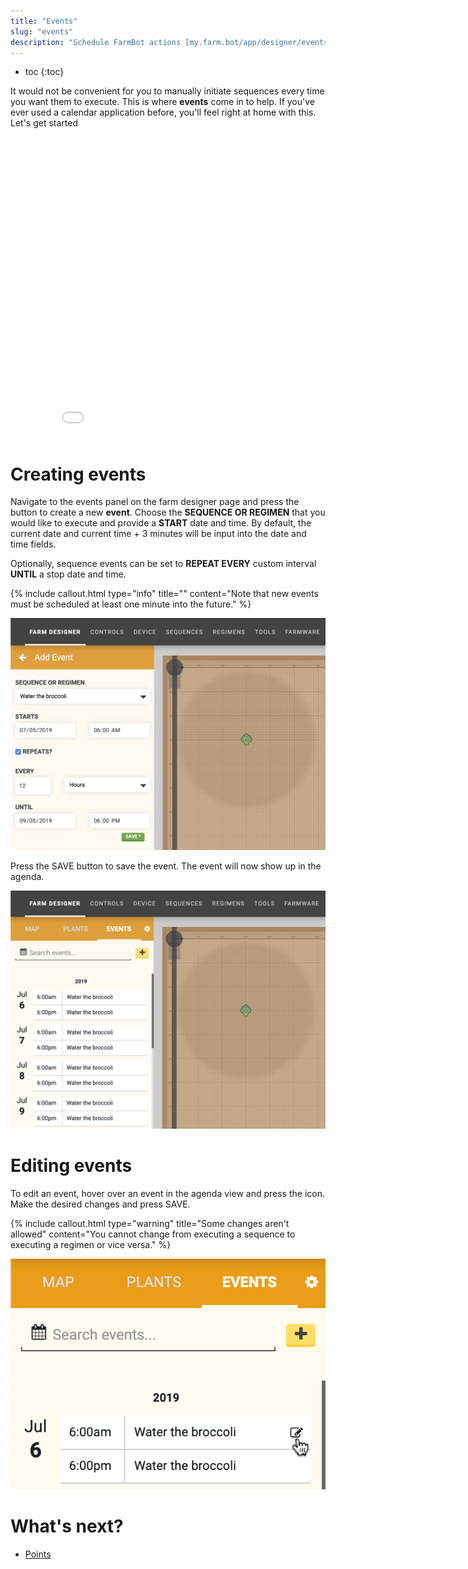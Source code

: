 ```yaml
---
title: "Events"
slug: "events"
description: "Schedule FarmBot actions [my.farm.bot/app/designer/events](https://my.farm.bot/app/designer/events)"
---
```


* toc
{:toc}

It would not be convenient for you to manually initiate sequences every time you want them to execute. This is where **events** come in to help. If you've ever used a calendar application before, you'll feel right at home with this. Let's get started

<iframe class="embedly-embed" src="//cdn.embedly.com/widgets/media.html?url=http%3A%2F%2Fwww.youtube.com%2Fwatch%3Fv%3Dvwnsr8zelaY&src=http%3A%2F%2Fwww.youtube.com%2Fembed%2Fvwnsr8zelaY&type=text%2Fhtml&key=f2aa6fc3595946d0afc3d76cbbd25dc3&schema=youtube" width="854" height="480" scrolling="no" frameborder="0" allow="autoplay; fullscreen" allowfullscreen="true"></iframe>



# Creating events

Navigate to the events panel on the farm designer page and press the <span class="fb-button fb-yellow"><i class='fa fa-plus'></i></span> button to create a new **event**. Choose the **SEQUENCE OR REGIMEN** that you would like to execute and provide a **START** date and time. By default, the current date and current time + 3 minutes will be input into the date and time fields.

Optionally, sequence events can be set to **REPEAT EVERY** custom interval **UNTIL** a stop date and time.

{%
include callout.html
type="info"
title=""
content="Note that new events must be scheduled at least one minute into the future."
%}



![Screen Shot 2019-07-05 at 9.00.37 PM.png](_images/Screen_Shot_2019-07-05_at_9.00.37_PM.png)

Press the <span class="fb-button fb-green">SAVE</span> button to save the event. The event will now show up in the agenda.

![Screen Shot 2019-07-05 at 9.03.32 PM.png](_images/Screen_Shot_2019-07-05_at_9.03.32_PM.png)



# Editing events

To edit an event, hover over an event in the agenda view and press the <i class='fa fa-edit'></i> icon. Make the desired changes and press <span class="fb-button fb-green">SAVE</span>.

{%
include callout.html
type="warning"
title="Some changes aren't allowed"
content="You cannot change from executing a sequence to executing a regimen or vice versa."
%}



![Screen Shot 2019-07-05 at 9.09.53 PM.png](_images/Screen_Shot_2019-07-05_at_9.09.53_PM.png)


# What's next?

 * [Points](points.md)

